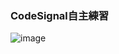 ### CodeSignal自主練習
![image](https://github.com/hans0517/hans/blob/master/CodeSignal/images/CodeSignal-1.png)
